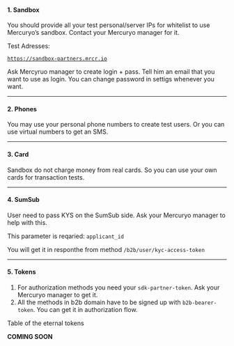 #### 1. Sandbox

You should provide all your test personal/server IPs for whitelist to use Mercuryo’s sandbox. Contact your Mercuryo manager for it.

Test Adresses:

[`https://sandbox-partners.mrcr.io`](https://sandbox-partners.mrcr.io)

Ask Mercyruo manager to create login + pass. Tell him an email that you want to use as login. You can change password in settigs whenever you want.

***

#### 2. Phones

You may use your personal phone numbers to create test users. Or you can use virtual numbers to get an SMS.

***

#### 3. Card

Sandbox do not charge money from real cards. So you can use your own cards for transaction tests.

***

#### 4. SumSub

User need to pass KYS on the SumSub side. Ask your Mercuryo manager to help with this. 

This parameter is reqaried: `applicant_id`

You will get it in responthe from method `/b2b/user/kyc-access-token`

***

#### 5. Tokens

1. For authorization methods you need your `sdk-partner-token`. Ask your Mercuryo manager to get it.
2. All the methods in b2b domain have to be signed up with `b2b-bearer-token`. You can get it in authorization flow.

Table of the eternal tokens

**COMING SOON**
